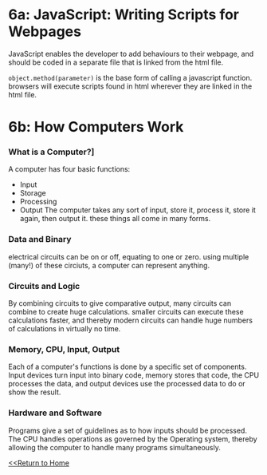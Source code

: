 # 6a: JavaScript: Writing Scripts for Webpages

JavaScript enables the developer to add behaviours to their webpage, and should be coded in a separate file that is linked from the html file. 

`object.method(parameter)` is the base form of calling a javascript function. browsers will execute scripts found in html wherever they are linked in the html file. 

# 6b: How Computers Work
### What is a Computer?]
A computer has four basic functions:
- Input
- Storage
- Processing
- Output
The computer takes any sort of input, store it, process it, store it again, then output it. these things all come in many forms. 
### Data and Binary
electrical circuits can be on or off, equating to one or zero. using multiple (many!) of these circiuts, a computer can represent anything. 
### Circuits and Logic
By combining circuits to give comparative output, many circuits can combine to create huge calculations. smaller circuits can execute these calculations faster, and thereby modern circuits can handle huge numbers of calculations in virtually no time. 
### Memory, CPU, Input, Output
Each of a computer's functions is done by a specific set of components. Input devices turn input into binary code, memory stores that code, the CPU processes the data, and output devices use the processed data to do or show the result.
### Hardware and Software
Programs give a set of guidelines as to how inputs should be processed. The CPU handles operations as governed by the Operating system, thereby allowing the computer to handle many programs simultaneously. 

[<<Return to Home](../README.md)